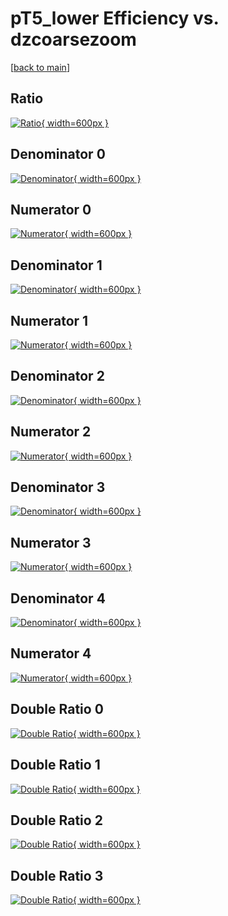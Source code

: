 # pT5_lower Efficiency vs. dzcoarsezoom

[[back to main](./)]



## Ratio

[![Ratio](../mtv/var/pT5_lower_loweta_321_0_eff_dzcoarsezoom.png){ width=600px }](../mtv/var/pT5_lower_loweta_321_0_eff_dzcoarsezoom.pdf)

## Denominator 0

[![Denominator](../mtv/den/pT5_lower_loweta_321_0_eff_dzcoarsezoom_den0.png){ width=600px }](../mtv/den/pT5_lower_loweta_321_0_eff_dzcoarsezoom_den0.pdf)

## Numerator 0

[![Numerator](../mtv/num/pT5_lower_loweta_321_0_eff_dzcoarsezoom_num0.png){ width=600px }](../mtv/num/pT5_lower_loweta_321_0_eff_dzcoarsezoom_num0.pdf)

## Denominator 1

[![Denominator](../mtv/den/pT5_lower_loweta_321_0_eff_dzcoarsezoom_den1.png){ width=600px }](../mtv/den/pT5_lower_loweta_321_0_eff_dzcoarsezoom_den1.pdf)

## Numerator 1

[![Numerator](../mtv/num/pT5_lower_loweta_321_0_eff_dzcoarsezoom_num1.png){ width=600px }](../mtv/num/pT5_lower_loweta_321_0_eff_dzcoarsezoom_num1.pdf)

## Denominator 2

[![Denominator](../mtv/den/pT5_lower_loweta_321_0_eff_dzcoarsezoom_den2.png){ width=600px }](../mtv/den/pT5_lower_loweta_321_0_eff_dzcoarsezoom_den2.pdf)

## Numerator 2

[![Numerator](../mtv/num/pT5_lower_loweta_321_0_eff_dzcoarsezoom_num2.png){ width=600px }](../mtv/num/pT5_lower_loweta_321_0_eff_dzcoarsezoom_num2.pdf)

## Denominator 3

[![Denominator](../mtv/den/pT5_lower_loweta_321_0_eff_dzcoarsezoom_den3.png){ width=600px }](../mtv/den/pT5_lower_loweta_321_0_eff_dzcoarsezoom_den3.pdf)

## Numerator 3

[![Numerator](../mtv/num/pT5_lower_loweta_321_0_eff_dzcoarsezoom_num3.png){ width=600px }](../mtv/num/pT5_lower_loweta_321_0_eff_dzcoarsezoom_num3.pdf)

## Denominator 4

[![Denominator](../mtv/den/pT5_lower_loweta_321_0_eff_dzcoarsezoom_den4.png){ width=600px }](../mtv/den/pT5_lower_loweta_321_0_eff_dzcoarsezoom_den4.pdf)

## Numerator 4

[![Numerator](../mtv/num/pT5_lower_loweta_321_0_eff_dzcoarsezoom_num4.png){ width=600px }](../mtv/num/pT5_lower_loweta_321_0_eff_dzcoarsezoom_num4.pdf)

## Double Ratio 0

[![Double Ratio](../mtv/ratio/pT5_lower_loweta_321_0_eff_dzcoarsezoom_ratio0.png){ width=600px }](../mtv/ratio/pT5_lower_loweta_321_0_eff_dzcoarsezoom_ratio0.pdf)

## Double Ratio 1

[![Double Ratio](../mtv/ratio/pT5_lower_loweta_321_0_eff_dzcoarsezoom_ratio1.png){ width=600px }](../mtv/ratio/pT5_lower_loweta_321_0_eff_dzcoarsezoom_ratio1.pdf)

## Double Ratio 2

[![Double Ratio](../mtv/ratio/pT5_lower_loweta_321_0_eff_dzcoarsezoom_ratio2.png){ width=600px }](../mtv/ratio/pT5_lower_loweta_321_0_eff_dzcoarsezoom_ratio2.pdf)

## Double Ratio 3

[![Double Ratio](../mtv/ratio/pT5_lower_loweta_321_0_eff_dzcoarsezoom_ratio3.png){ width=600px }](../mtv/ratio/pT5_lower_loweta_321_0_eff_dzcoarsezoom_ratio3.pdf)

